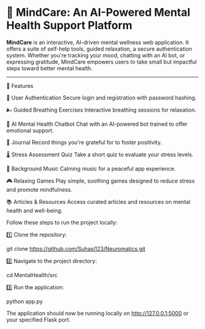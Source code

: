 # 🧠 MindCare: An AI-Powered Mental Health Support Platform

**MindCare** is an interactive, AI-driven mental wellness web application. It offers a suite of self-help tools, guided relaxation, a secure authentication system. Whether you're tracking your mood, chatting with an AI bot, or expressing gratitude, MindCare empowers users to take small but impactful steps toward better mental health.

---

🌟 Features

🔐 User Authentication
Secure login and registration with password hashing.

🌬️ Guided Breathing Exercises
Interactive breathing sessions for relaxation.

🤖 AI Mental Health Chatbot
Chat with an AI-powered bot trained to offer emotional support.

🌻 Journal
Record things you're grateful for to foster positivity.

🌡️ Stress Assessment Quiz
Take a short quiz to evaluate your stress levels.

🎵 Background Music
Calming music for a peaceful app experience.

🎮 Relaxing Games
Play simple, soothing games designed to reduce stress and promote mindfulness.

📚 Articles & Resources
Access curated articles and resources on mental health and well-being.

Follow these steps to run the project locally:

1️⃣ Clone the repository:

git clone https://github.com/Suhasi123/Neuromatics.git

2️⃣ Navigate to the project directory:

cd MentalHealth/src

3️⃣ Run the application:

python app.py

The application should now be running locally on http://127.0.0.1:5000 or your specified Flask port.